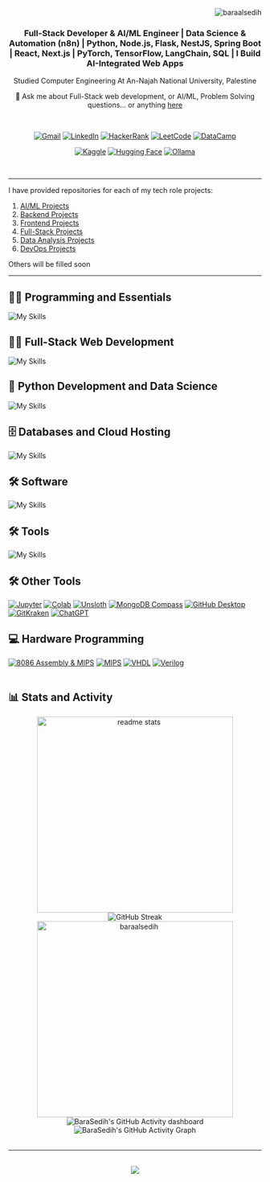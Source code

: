 <p align="right"> <img src="https://komarev.com/ghpvc/?username=baraalsedih&label=Profile%20views&color=0e75b6&style=flat" alt="baraalsedih" /> </p>

<h3 align="center">
    Full-Stack Developer & AI/ML Engineer | Data Science & Automation (n8n) | Python, Node.js, Flask, NestJS, Spring Boot | React, Next.js | PyTorch, TensorFlow, LangChain, SQL | I Build AI-Integrated Web Apps
</h3>

<p align="center">Studied Computer Engineering At An-Najah National University, Palestine </p>

<div align="center">
 
💬 Ask me about Full-Stack web development, or AI/ML, Problem Solving questions... or anything [here](https://github.com/baraalsedih/baraalsedih/issues)

 </div>
<br>


 <div align="center">
     
[![Gmail](https://img.shields.io/badge/Gmail-D14836?style=for-the-badge&logo=gmail&logoColor=white)](mailto:baraalsedih@gmail.com)
[![LinkedIn](https://img.shields.io/badge/LinkedIn-0A66C2?style=for-the-badge&logo=linkedin&logoColor=white)](https://www.linkedin.com/in/bara-alsedih)
[![HackerRank](https://img.shields.io/badge/HackerRank-29B861?style=for-the-badge&logo=hackerrank&logoColor=white)](https://www.hackerrank.com/profile/baraalsedih)
[![LeetCode](https://img.shields.io/badge/LeetCode-FFB347?style=for-the-badge&logo=leetcode&logoColor=black)](https://leetcode.com/u/baraalsedih/)
[![DataCamp](https://img.shields.io/badge/DataCamp-05D764?style=for-the-badge&logo=datacamp&logoColor=black)](https://www.datacamp.com/portfolio/baraalsedih)

[![Kaggle](https://img.shields.io/badge/Kaggle-32C5FF?style=for-the-badge&logo=kaggle&logoColor=black)](https://www.kaggle.com/baraaalsedih)
[![Hugging Face](https://img.shields.io/badge/Hugging%20Face-FFD65F?style=for-the-badge&logo=huggingface&logoColor=white)](https://huggingface.co/baraalsedih)
[![Ollama](https://img.shields.io/badge/Ollama-2E3440?style=for-the-badge&logoColor=white)](https://ollama.com/baraalsedih)

</div>

<br>
<hr/>

I have provided repositories for each of my tech role projects:

1. [AI/ML Projects](https://github.com/baraalsedih/AI-ML-Projects)
2. [Backend Projects](https://github.com/baraalsedih/Backend-Projects)
3. [Frontend Projects](https://github.com/baraalsedih/Frontend-Projects)
4. [Full-Stack Projects](https://github.com/baraalsedih/Full-Stack-Projects)
5. [Data Analysis Projects](https://github.com/baraalsedih/Data-Analysis-Projects)
6. [DevOps Projects](https://github.com/baraalsedih/DevOps-Projects)

Others will be filled soon

<hr/>


<div align=>    
 <h2>👨‍💻 Programming and Essentials</h2>
    
![My Skills](https://skillicons.dev/icons?i=powershell,bash,md,c,cpp,java,spring,maven,npm,vite,yarn,regex,latex)
  </div>

 

<div align="">
  <h2>👨‍💻 Full-Stack Web Development</h2>

![My Skills](https://skillicons.dev/icons?i=html,css,php,js,ts,nodejs,express,nestjs,react,redux,nextjs,bootstrap,styledcomponents,tailwind,vite)

  </div>



<div align="">
<h2>🐍 Python Development and Data Science</h2>
    
![My Skills](https://skillicons.dev/icons?i=python,flask,django,opencv,sklearn,tensorflow,pytorch,anaconda,selenium)

  </div>


<div align="">
    
  <h2>🗄️ Databases and Cloud Hosting</h2>
        
![My Skills](https://skillicons.dev/icons?i=mongodb,mysql,postgresql,sqlite,vercel,docker,aws,firebase,supabase,netlify)
</div>


<div align="">
    
  <h2>🛠️ Software </h2>

![My Skills](https://skillicons.dev/icons?i=windows,linux,ubuntu,arch,raspberrypi,arduino)
</div>


<div align="">
 
<h2>🛠️ Tools </h2>
  
  ![My Skills](https://skillicons.dev/icons?i=vscode,visualstudio,clion,phpstorm,webstorm,idea,pycharm,atom,git,github,postman,stackoverflow,discord,notion,obsidian)
    </div>

<div align="">    

<h2> 🛠️ Other Tools </h2>
    <a href="#"><img alt="Jupyter" src="https://img.shields.io/badge/Jupyter-F37626.svg?logo=Jupyter&logoColor=white"></a>
    <a href="#"><img alt="Colab"src="https://img.shields.io/badge/Colab-F9AB00.svg?logo=googlecolab&logoColor=white"></a>
    <a href="#"><img alt="Unsloth"src="https://img.shields.io/badge/Unsloth-3B0E6E.svg?logoColor=white"></a>
    <a href="#"><img alt="MongoDB Compass" src="https://img.shields.io/badge/MongoDB%20Compass-47A248.svg?logo=mongodb&logoColor=white"></a>
    <a href="#"><img alt="GitHub Desktop" src="https://img.shields.io/badge/GitHub%20Desktop-8034A9.svg?logo=github&logoColor=white"></a>
    <a href="#"><img alt="GitKraken" src="https://img.shields.io/badge/GitKraken-179287.svg?logo=gitkraken&logoColor=white"></a>
    <a href="#"><img alt="ChatGPT" src="https://img.shields.io/badge/ChatGPT-29B6F6.svg?logo=openai&logoColor=white"></a>
      </div>
<div align="">
<h2>💻 Hardware Programming</h2>
      <a href="https://github.com/search?q=user%3Abaraalsedih+language%3Aassembly"><img alt="8086 Assembly & MIPS" src="https://custom-icon-badges.demolab.com/badge/Assembly-525252.svg?logo=asm-hex&logoColor=white"></a>
      <a href="https://github.com/search?q=user%3Abaraalsedih+language%3AMIPS"><img alt="MIPS" src="https://custom-icon-badges.demolab.com/badge/MIPS-FFA500.svg?logo=mips&logoColor=white"></a>
      <a href="https://github.com/search?q=user%3Abaraalsedih+language%3AVHDL"><img alt="VHDL" src="https://custom-icon-badges.demolab.com/badge/VHDL-FF69B4.svg?logo=hdl&logoColor=white"></a>
      <a href="https://github.com/search?q=user%3Abaraalsedih+language%3AVerilog"><img alt="Verilog" src="https://custom-icon-badges.demolab.com/badge/Verilog-008080.svg?logo=hdl&logoColor=white"></a>
  </div>

<br>

<summary><h2>📊 Stats and Activity</h2></summary>
    <div align="center">
        <!-- GitHub Stats -->
        <img width="390" src="https://github-readme-stats-private-theta.vercel.app/api?username=baraalsedih&count_private=true&show_icons=true&theme=react&rank_icon=github&border_radius=10" alt="readme stats" />
        <br>
        <!-- GitHub Streak -->
        <img src="https://streak-stats.demolab.com?user=baraalsedih&theme=react&hide_border=true&count_private=true&card_width=500" alt="GitHub Streak" />
        <br>
        <!-- Top Languages -->
        <img width=390 src="http://github-profile-summary-cards.vercel.app/api/cards/most-commit-language?username=baraalsedih&theme=nord_dark&exclude=html,css,pug,Gherkin" alt="baraalsedih" />
        <br>
        <!-- Roadmap Badge -->
        <img src="http://github-profile-summary-cards.vercel.app/api/cards/profile-details?username=baraalsedih&theme=nord_dark" alt="BaraSedih's GitHub Activity dashboard" />
        <br />
        <!-- GitHub Activity Graph -->
        <img src="https://github-readme-activity-graph.vercel.app/graph?username=baraalsedih&theme=react" alt="BaraSedih's GitHub Activity Graph">
        <br /><br />
    </div>

<hr/>
<br />
<div align="center">
    <img src="https://github-profile-trophy.vercel.app/?username=baraalsedih&theme=onedark&column=7&margin-w=15&margin-h=15" />
</div>



